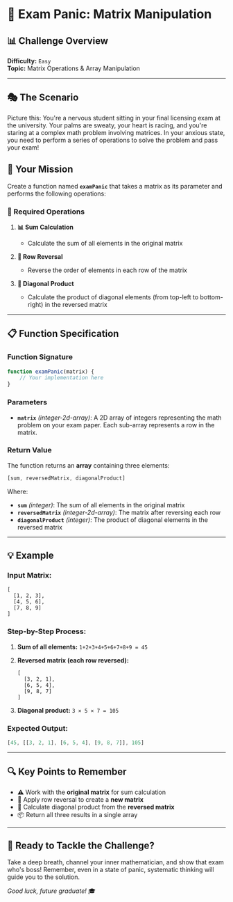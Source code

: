 # 🎯 Exam Panic: Matrix Manipulation

## 📊 Challenge Overview
**Difficulty:** `Easy`  
**Topic:** Matrix Operations & Array Manipulation

---

## 🎭 The Scenario

Picture this: You're a nervous student sitting in your final licensing exam at the university. Your palms are sweaty, your heart is racing, and you're staring at a complex math problem involving matrices. In your anxious state, you need to perform a series of operations to solve the problem and pass your exam!

## 🎯 Your Mission

Create a function named **`examPanic`** that takes a matrix as its parameter and performs the following operations:

### 📝 Required Operations

1. **📊 Sum Calculation**
   - Calculate the sum of all elements in the original matrix

2. **🔄 Row Reversal**
   - Reverse the order of elements in each row of the matrix

3. **🔢 Diagonal Product**
   - Calculate the product of diagonal elements (from top-left to bottom-right) in the reversed matrix

---

## 📋 Function Specification

### Function Signature
```javascript
function examPanic(matrix) {
    // Your implementation here
}
```

### Parameters
- **`matrix`** *(integer-2d-array)*: A 2D array of integers representing the math problem on your exam paper. Each sub-array represents a row in the matrix.

### Return Value
The function returns an **array** containing three elements:
```javascript
[sum, reversedMatrix, diagonalProduct]
```

Where:
- **`sum`** *(integer)*: The sum of all elements in the original matrix
- **`reversedMatrix`** *(integer-2d-array)*: The matrix after reversing each row
- **`diagonalProduct`** *(integer)*: The product of diagonal elements in the reversed matrix

---

## 💡 Example

### Input Matrix:
```
[
  [1, 2, 3],
  [4, 5, 6],
  [7, 8, 9]
]
```

### Step-by-Step Process:

1. **Sum of all elements:** `1+2+3+4+5+6+7+8+9 = 45`

2. **Reversed matrix (each row reversed):**
   ```
   [
     [3, 2, 1],
     [6, 5, 4],
     [9, 8, 7]
   ]
   ```

3. **Diagonal product:** `3 × 5 × 7 = 105`

### Expected Output:
```javascript
[45, [[3, 2, 1], [6, 5, 4], [9, 8, 7]], 105]
```

---

## 🔍 Key Points to Remember

- ⚠️ Work with the **original matrix** for sum calculation
- 🔄 Apply row reversal to create a **new matrix**
- 🎯 Calculate diagonal product from the **reversed matrix**
- 📦 Return all three results in a single array

---

## 🚀 Ready to Tackle the Challenge?

Take a deep breath, channel your inner mathematician, and show that exam who's boss! Remember, even in a state of panic, systematic thinking will guide you to the solution.

*Good luck, future graduate!* 🎓
